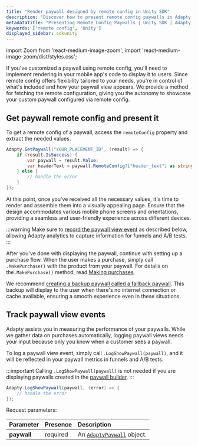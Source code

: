 ```yaml
---
title: "Render paywall designed by remote config in Unity SDK"
description: "Discover how to present remote config paywalls in Adapty Unity SDK to personalize user experience."
metadataTitle: "Presenting Remote Config Paywalls | Unity SDK | Adapty Docs"
keywords: ['remote config', 'Unity']
displayed_sidebar: sdkunity
---
```


import Zoom from 'react-medium-image-zoom';
import 'react-medium-image-zoom/dist/styles.css';

If you've customized a paywall using remote config, you'll need to implement rendering in your mobile app's code to display it to users. Since remote config offers flexibility tailored to your needs, you're in control of what's included and how your paywall view appears. We provide a method for fetching the remote configuration, giving you the autonomy to showcase your custom paywall configured via remote config.

## Get paywall remote config and present it

To get a remote config of a paywall, access the `remoteConfig` property and extract the needed values.

```csharp showLineNumbers
Adapty.GetPaywall("YOUR_PLACEMENT_ID", (result) => {
    if (result.IsSuccess) {
        var paywall = result.Value;
        var headerText = paywall.RemoteConfig?["header_text"] as string;
    } else {
        // handle the error
    }
});
```

At this point, once you've received all the necessary values, it's time to render and assemble them into a visually appealing page. Ensure that the design accommodates various mobile phone screens and orientations, providing a seamless and user-friendly experience across different devices.

:::warning
Make sure to [record the paywall view event](present-remote-config-paywalls-unity#track-paywall-view-events) as described below, allowing Adapty analytics to capture information for funnels and A/B tests.
:::

After you've done with displaying the paywall, continue with setting up a purchase flow. When the user makes a purchase, simply call `.MakePurchase()` with the product from your paywall. For details on the`.MakePurchase()` method, read [Making purchases](unity-making-purchases).

We recommend [creating a backup paywall called a fallback paywall](fallback-paywalls-unity). This backup will display to the user when there's no internet connection or cache available, ensuring a smooth experience even in these situations. 

## Track paywall view events

Adapty assists you in measuring the performance of your paywalls. While we gather data on purchases automatically, logging paywall views needs your input because only you know when a customer sees a paywall. 

To log a paywall view event, simply call `.LogShowPaywall(paywall)`, and it will be reflected in your paywall metrics in funnels and A/B tests.

:::important
Calling `.LogShowPaywall(paywall)` is not needed if you are displaying paywalls created in the [paywall builder](adapty-paywall-builder.md).
:::

```csharp showLineNumbers
Adapty.LogShowPaywall(paywall, (error) => {
    // handle the error
});
```

Request parameters:

| Parameter   | Presence | Description                                                |
| :---------- | :------- | :--------------------------------------------------------- |
| **paywall** | required | An [`AdaptyPaywall`](sdk-models-unity#adaptypaywall) object. | 